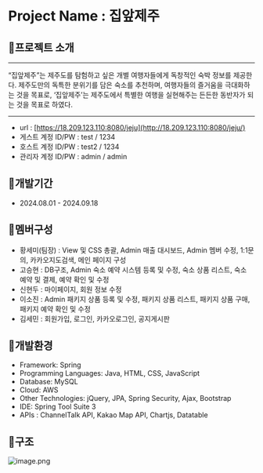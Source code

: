 # Project Name : 집앞제주

## 🔰프로젝트 소개

---

“집앞제주”는 제주도를 탐험하고 싶은 개별 여행자들에게 독창적인 숙박 정보를 제공한다. 제주도만의 독특한 분위기를 담은 숙소를 추천하며, 여행자들의 즐거움을 극대화하는 것을 목표로, ‘집앞제주’는 제주도에서 특별한 여행을 실현해주는 든든한 동반자가 되는 것을 목표로 하였다.

---

- url : [https://18.209.123.110:8080/jeju](http://18.209.123.110:8080/jeju/)
- 게스트 계정 ID/PW :  test / 1234
- 호스트 계정 ID/PW :  test2 / 1234
- 관리자 계정 ID/PW : admin / admin

## 🔰개발기간

- 2024.08.01 - 2024.09.18

## 🔰멤버구성

- 황세미(팀장) : View 및 CSS 총괄, Admin 매출 대시보드, Admin 멤버 수정, 1:1문의, 카카오지도검색, 메인 페이지 구성
- 고승현 : DB구조, Admin 숙소 예약 시스템 등록 및 수정,  숙소 상품 리스트, 숙소 예약 및 결제, 예약 확인 및 수정
- 신현두 : 마이페이지, 회원 정보 수정
- 이소진 : Admin 패키지 상품 등록 및 수정, 패키지 상품 리스트, 패키지 상품 구매, 패키지 예약 확인 및 수정
- 김세민 : 회원가입, 로그인, 카카오로그인, 공지게시판

## 🔰개발환경

- Framework: Spring
- Programming Languages: Java, HTML, CSS, JavaScript
- Database: MySQL
- Cloud: AWS
- Other Technologies: jQuery, JPA, Spring Security, Ajax, Bootstrap
- IDE: Spring Tool Suite 3
- APIs : ChannelTalk API, Kakao Map API, Chartjs, Datatable

## 🔰구조

![image.png](image.png)
